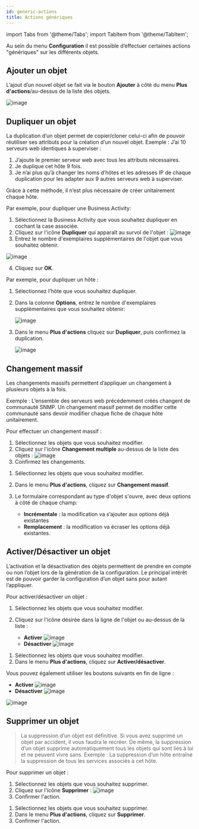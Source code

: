 ```yaml
---
id: generic-actions
title: Actions génériques
---
```

import Tabs from '@theme/Tabs';
import TabItem from '@theme/TabItem';


Au sein du menu **Configuration** il est possible d’effectuer certaines actions "génériques" sur les différents objets.

## Ajouter un objet

L’ajout d’un nouvel objet se fait via le bouton **Ajouter** à côté du menu **Plus d'actions**/au-dessus de la liste des objets.

![image](../assets/configuration/common/add.png)

## Dupliquer un objet

La duplication d’un objet permet de copier/cloner celui-ci afin de pouvoir réutiliser ses attributs pour la création
d’un nouvel objet. Exemple : J’ai 10 serveurs web identiques à superviser :

1. J’ajoute le premier serveur web avec tous les attributs nécessaires.
2. Je duplique cet hôte 9 fois.
3. Je n’ai plus qu’à changer les noms d’hôtes et les adresses IP de chaque duplication pour les adapter aux 9 autres
  serveurs web à superviser.

Grâce à cette méthode, il n’est plus nécessaire de créer unitairement chaque hôte.


<Tabs groupId="sync">
<TabItem value="Méthode 1" label="Méthode 1">

Par exemple, pour dupliquer une Business Activity:

1. Sélectionnez la Business Activity que vous souhaitez dupliquer en cochant la case associée.
2. Cliquez sur l'icône **Dupliquer** qui apparaît au survol de l'objet : ![image](../assets/configuration/common/duplicate_new.png#thumbnail1)
3. Entrez le nombre d'exemplaires supplémentaires de l'objet que vous souhaitez obtenir.

  ![image](../assets/configuration/common/duplicate_objects_new.png)

4. Cliquez sur **OK**.

</TabItem>
<TabItem value="Méthode 2" label="Méthode 2">

Par exemple, pour dupliquer un hôte :

1. Sélectionnez l’hôte que vous souhaitez dupliquer.
2. Dans la colonne **Options**, entrez le nombre d'exemplaires supplémentaires que vous souhaitez obtenir:

    ![image](../assets/configuration/common/01duplicate.png)

3. Dans le menu **Plus d'actions** cliquez sur **Dupliquer**, puis confirmez la duplication.

    ![image](../assets/configuration/common/01duplicateobjects.png)


</TabItem>
</Tabs>

## Changement massif

Les changements massifs permettent d’appliquer un changement à plusieurs objets à la fois.

Exemple : L’ensemble des serveurs web précédemment créés changent de communauté SNMP. Un changement massif permet de
modifier cette communauté sans devoir modifier chaque fiche de chaque hôte unitairement.

Pour effectuer un changement massif :

<Tabs groupId="sync">
<TabItem value="Méthode 1" label="Méthode 1">

1. Sélectionnez les objets que vous souhaitez modifier.
2. Cliquez sur l'icône **Changement multiple** au-dessus de la liste des objets : ![image](../assets/configuration/common/mass_change.png)
3. Confirmez les changements.

</TabItem>
<TabItem value="Méthode 2" label="Méthode 2">

1. Sélectionnez les objets que vous souhaitez modifier.
2. Dans le menu **Plus d'actions**, cliquez sur **Changement massif**.
3. Le formulaire correspondant au type d'objet s'ouvre, avec deux options à côté de chaque champ:

    * **Incrémentale** : la modification va s’ajouter aux options déjà existantes
    * **Remplacement** : la modification va écraser les options déjà existantes.

</TabItem>
</Tabs>

## Activer/Désactiver un objet

L’activation et la désactivation des objets permettent de prendre en compte ou non l’objet lors de la génération de la
configuration. Le principal intérêt est de pouvoir garder la configuration d’un objet sans pour autant l’appliquer.

Pour activer/désactiver un objet :

<Tabs groupId="sync">
<TabItem value="Méthode 1" label="Méthode 1">

1. Sélectionnez les objets que vous souhaitez modifier.
2. Cliquez sur l'icône désirée dans la ligne de l'objet ou au-dessus de la liste :

    * **Activer** ![image](../assets/configuration/common/enabled_new.png#thumbnail2)
    * **Désactiver** ![image](../assets/configuration/common/disabled_new.png#thumbnail2)

</TabItem>
<TabItem value="Méthode 2" label="Méthode 2">

1. Sélectionnez les objets que vous souhaitez modifier.
2. Dans le menu **Plus d'actions**, cliquez sur **Activer/désactiver**.
  
Vous pouvez également utiliser les boutons suivants en fin de ligne : 

  * **Activer** ![image](../assets/configuration/common/enabled.png#thumbnail1)
  * **Désactiver** ![image](../assets/configuration/common/disabled.png#thumbnail1)

   ![image](../assets/configuration/common/enable_disable.png)

</TabItem>
</Tabs>

## Supprimer un objet

> La suppression d’un objet est définitive. Si vous avez supprimé un objet par accident, il vous faudra le recréer. De
> même, la suppression d’un objet supprime automatiquement tous les objets qui sont liés à lui et ne peuvent vivre
> sans. Exemple : La suppression d’un hôte entraîne la suppression de tous les services associés à cet hôte.

Pour supprimer un objet :

<Tabs groupId="sync">
<TabItem value="Méthode 1" label="Méthode 1">

1. Sélectionnez les objets que vous souhaitez supprimer.
2. Cliquez sur l'icône **Supprimer** : ![image](../assets/configuration/common/delete_new.png#thumbnail1)
3. Confirmer l'action.

</TabItem>
<TabItem value="Méthode 2" label="Méthode 2">

1. Sélectionnez les objets que vous souhaitez supprimer.
2. Dans le menu **Plus d'actions**, cliquez sur **Supprimer**.
3. Confirmer l'action.

</TabItem>
</Tabs>